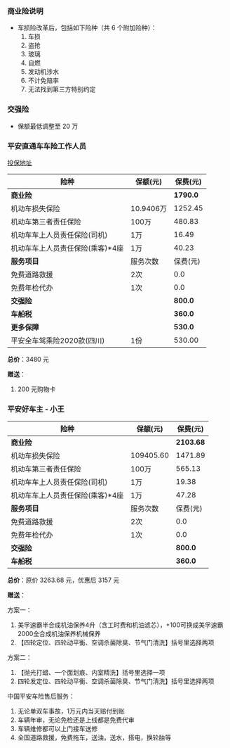 ### 商业险说明
- 车损险改革后，包括如下险种（共 6 个附加险种）：
  1. 车损
  2. 盗抢
  3. 玻璃
  4. 自燃
  5. 发动机涉水
  6. 不计免赔率
  7. 无法找到第三方特别约定

### 交强险
- 保额最低调整至 20 万

### 平安直通车车险工作人员
[投保地址](https://u.pingan.com/s/1f4yB_cYvzzY)

|险种|保额(元)|保费(元)|
|-|-|-|
|**商业险**||**1790.0**|
|机动车损失保险|10.9406万|1252.45|
|机动车第三者责任保险|100万|480.83|
|机动车车上人员责任保险(司机)|1万|16.49|
|机动车车上人员责任保险(乘客)*4座|1万|40.23|
|**服务项目**|服务次数|保费(元)|
|免费道路救援|2次|0.0|
|免费年检代办|1次|0.0|
|**交强险**||**800.0**|
|**车船税**||**360.0**|
|**更多保障**||**530.0**|
|平安全车驾乘险2020款(四川)|1份|530.00|

**总价**：3480 元

**赠送**：
1. 200 元购物卡

### 平安好车主 - 小王

|险种|保额(元)|保费(元)|
|-|-|-|
|**商业险**||**2103.68**|
|机动车损失保险|109405.60|1471.89|
|机动车第三者责任保险|100万|565.13|
|机动车车上人员责任保险(司机)|1万|19.38|
|机动车车上人员责任保险(乘客)*4座|1万|47.28|
|**服务项目**|服务次数|保费(元)|
|免费道路救援|2次|0.0|
|免费年检代办|1次|0.0|
|**交强险**||**800.0**|
|**车船税**||**360.0**|

**总价**：原价 3263.68 元，优惠后 3157 元

**赠送**：

方案一：
1. 美孚速霸半合成机油保养4升（含工时费和机油滤芯），+100可换成美孚速霸2000全合成机油保养机械保养
2. 【四轮定位、四轮动平衡、空调杀菌除臭、节气门清洗】括号里选择两项

方案二：
1. 【抛光打蜡、一个面划痕、内室精洗】括号里选择一项       
2. 四轮发定位、四轮动平衡、空调杀菌除臭、节气门清洗】括号里选择两项


中国平安车险售后服务：
1. 无论单双车事故，1万元内当天赔付到账
2. 车辆年审，无论免检还是上线都是免费代审
3. 车辆维修都可以上门接车送修
4. 全国道路救援，免费拖车，送油，送水，搭电，换轮胎等
